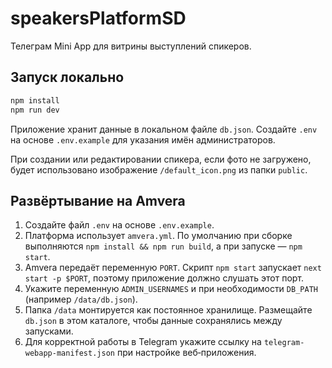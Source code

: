 # speakersPlatformSD

Телеграм Mini App для витрины выступлений спикеров.

## Запуск локально

```bash
npm install
npm run dev
```

Приложение хранит данные в локальном файле `db.json`. Создайте `.env` на основе `.env.example` для указания имён администраторов.

При создании или редактировании спикера, если фото не загружено, будет использовано изображение `/default_icon.png` из папки `public`.

## Развёртывание на Amvera

1. Создайте файл `.env` на основе `.env.example`.
2. Платформа использует `amvera.yml`. По умолчанию при сборке выполняются `npm install && npm run build`, а при запуске — `npm start`.
3. Amvera передаёт переменную `PORT`. Скрипт `npm start` запускает `next start -p $PORT`, поэтому приложение должно слушать этот порт.
4. Укажите переменную `ADMIN_USERNAMES` и при необходимости `DB_PATH` (например `/data/db.json`).
5. Папка `/data` монтируется как постоянное хранилище. Размещайте `db.json` в этом каталоге, чтобы данные сохранялись между запусками.
6. Для корректной работы в Telegram укажите ссылку на `telegram-webapp-manifest.json` при настройке веб‑приложения.
